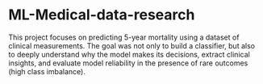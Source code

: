 # ML-Medical-data-research
This project focuses on predicting 5-year mortality using a dataset of clinical measurements. The goal was not only to build a classifier, but also to deeply understand why the model makes its decisions, extract clinical insights, and evaluate model reliability in the presence of rare outcomes (high class imbalance).

